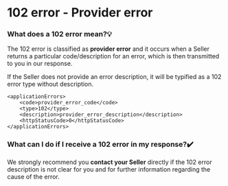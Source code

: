 ﻿---
sidebar_position: 3
---

# 102 error - Provider error

### What does a 102 error mean?💡
The 102 error is classified as **provider error** and it occurs when a Seller returns a particular code/description for an error, which is then transmitted to you in our response.

If the Seller does not provide an error description, it will be typified as a 102 error type without description.

```
<applicationErrors>
    <code>provider_error_code</code>
    <type>102</type>
    <description>provider_error_description</description>
    <httpStatusCode>0</httpStatusCode>
</applicationErrors>

```

### What can I do if I receive a 102 error in my response?✔️
We strongly recommend you **contact your Seller** directly if the 102 error description is not clear for you and for further information regarding the cause of the error.

 